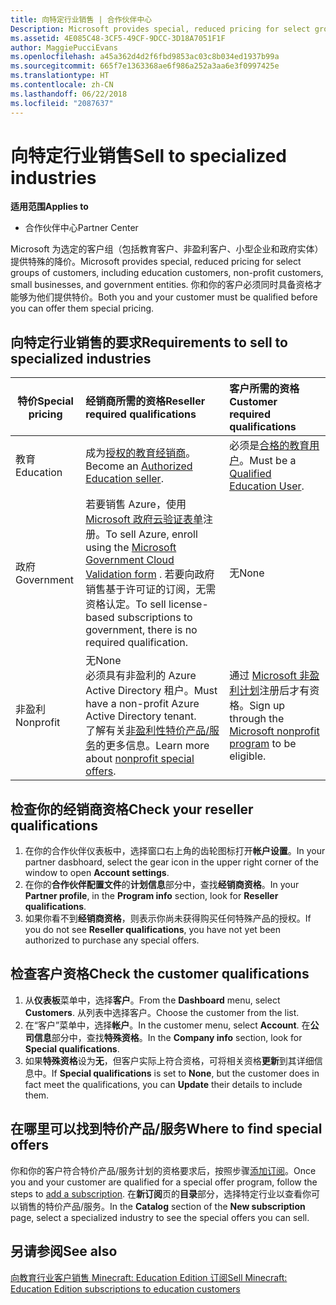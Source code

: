 ```yaml
---
title: 向特定行业销售 | 合作伙伴中心
Description: Microsoft provides special, reduced pricing for select groups of customers, including education customers, non-profit customers, and government users.
ms.assetid: 4E085C48-3CF5-49CF-9DCC-3D18A7051F1F
author: MaggiePucciEvans
ms.openlocfilehash: a45a362d4d2f6fbd9853ac03c8b034ed1937b99a
ms.sourcegitcommit: 665f7e1363368ae6f986a252a3aa6e3f0997425e
ms.translationtype: HT
ms.contentlocale: zh-CN
ms.lasthandoff: 06/22/2018
ms.locfileid: "2087637"
---
```

# <a name="sell-to-specialized-industries"></a><span data-ttu-id="c9d74-102">向特定行业销售</span><span class="sxs-lookup"><span data-stu-id="c9d74-102">Sell to specialized industries</span></span>

**<span data-ttu-id="c9d74-103">适用范围</span><span class="sxs-lookup"><span data-stu-id="c9d74-103">Applies to</span></span>**

-  <span data-ttu-id="c9d74-104">合作伙伴中心</span><span class="sxs-lookup"><span data-stu-id="c9d74-104">Partner Center</span></span>

<span data-ttu-id="c9d74-105">Microsoft 为选定的客户组（包括教育客户、非盈利客户、小型企业和政府实体）提供特殊的降价。</span><span class="sxs-lookup"><span data-stu-id="c9d74-105">Microsoft provides special, reduced pricing for select groups of customers, including education customers, non-profit customers, small businesses, and government entities.</span></span> <span data-ttu-id="c9d74-106">你和你的客户必须同时具备资格才能够为他们提供特价。</span><span class="sxs-lookup"><span data-stu-id="c9d74-106">Both you and your customer must be qualified before you can offer them special pricing.</span></span> 

## <a name="requirements-to-sell-to-specialized-industries"></a><span data-ttu-id="c9d74-107">向特定行业销售的要求</span><span class="sxs-lookup"><span data-stu-id="c9d74-107">Requirements to sell to specialized industries</span></span>

|**<span data-ttu-id="c9d74-108">特价</span><span class="sxs-lookup"><span data-stu-id="c9d74-108">Special pricing</span></span>**   |**<span data-ttu-id="c9d74-109">经销商所需的资格</span><span class="sxs-lookup"><span data-stu-id="c9d74-109">Reseller required qualifications</span></span>**   |**<span data-ttu-id="c9d74-110">客户所需的资格</span><span class="sxs-lookup"><span data-stu-id="c9d74-110">Customer required qualifications</span></span>**   |
|----------------------------|:---------------------------------|:------------------------------------------|
|<span data-ttu-id="c9d74-111">教育</span><span class="sxs-lookup"><span data-stu-id="c9d74-111">Education</span></span>   |<span data-ttu-id="c9d74-112">成为[授权的教育经销商](https://www.mepn.com)。</span><span class="sxs-lookup"><span data-stu-id="c9d74-112">Become an [Authorized Education seller](https://www.mepn.com).</span></span>   | <span data-ttu-id="c9d74-113">必须是[合格的教育用户](http://www.microsoftvolumelicensing.com/DocumentSearch.aspx?Mode=3&DocumentTypeId=7)。</span><span class="sxs-lookup"><span data-stu-id="c9d74-113">Must be a [Qualified Education User](http://www.microsoftvolumelicensing.com/DocumentSearch.aspx?Mode=3&DocumentTypeId=7).</span></span>   |
|<span data-ttu-id="c9d74-114">政府</span><span class="sxs-lookup"><span data-stu-id="c9d74-114">Government</span></span>   |<span data-ttu-id="c9d74-115">若要销售 Azure，使用 [Microsoft 政府云验证表单](http://azuregov.microsoft.com/csp)注册。</span><span class="sxs-lookup"><span data-stu-id="c9d74-115">To sell Azure, enroll using the [Microsoft Government Cloud Validation form](http://azuregov.microsoft.com/csp) .</span></span> <span data-ttu-id="c9d74-116">若要向政府销售基于许可证的订阅，无需资格认定。</span><span class="sxs-lookup"><span data-stu-id="c9d74-116">To sell license-based subscriptions to government, there is no required qualification.</span></span>|   <span data-ttu-id="c9d74-117">无</span><span class="sxs-lookup"><span data-stu-id="c9d74-117">None</span></span>|
|<span data-ttu-id="c9d74-118">非盈利</span><span class="sxs-lookup"><span data-stu-id="c9d74-118">Nonprofit</span></span>  |<span data-ttu-id="c9d74-119">无</span><span class="sxs-lookup"><span data-stu-id="c9d74-119">None</span></span><br><span data-ttu-id="c9d74-120">必须具有非盈利的 Azure Active Directory 租户。</span><span class="sxs-lookup"><span data-stu-id="c9d74-120">Must have a non-profit Azure Active Directory tenant.</span></span><br><span data-ttu-id="c9d74-121">了解有关[非盈利性特价产品/服务](https://assetsprod.microsoft.com/mpn/en-us/nonprofit-skus-in-csp-faq.pdf)的更多信息。</span><span class="sxs-lookup"><span data-stu-id="c9d74-121">Learn more about [nonprofit special offers](https://assetsprod.microsoft.com/mpn/en-us/nonprofit-skus-in-csp-faq.pdf).</span></span>   |<span data-ttu-id="c9d74-122">通过 [Microsoft 非盈利计划](https://nonprofit.microsoft.com/#/register)注册后才有资格。</span><span class="sxs-lookup"><span data-stu-id="c9d74-122">Sign up through the [Microsoft nonprofit program](https://nonprofit.microsoft.com/#/register) to be eligible.</span></span>   |


## <a name="check-your-reseller-qualifications"></a><span data-ttu-id="c9d74-123">检查你的经销商资格</span><span class="sxs-lookup"><span data-stu-id="c9d74-123">Check your reseller qualifications</span></span>

1.  <span data-ttu-id="c9d74-124">在你的合作伙伴仪表板中，选择窗口右上角的齿轮图标打开**帐户设置**。</span><span class="sxs-lookup"><span data-stu-id="c9d74-124">In your partner dasbhoard, select the gear icon in the upper right corner of the window to open **Account settings**.</span></span>
2.  <span data-ttu-id="c9d74-125">在你的**合作伙伴配置文件**的**计划信息**部分中，查找**经销商资格**。</span><span class="sxs-lookup"><span data-stu-id="c9d74-125">In your **Partner profile**, in the **Program info** section, look for **Reseller qualifications**.</span></span>
3.  <span data-ttu-id="c9d74-126">如果你看不到**经销商资格**，则表示你尚未获得购买任何特殊产品的授权。</span><span class="sxs-lookup"><span data-stu-id="c9d74-126">If you do not see **Reseller qualifications**, you have not yet been authorized to purchase any special offers.</span></span>

## <a name="check-the-customer-qualifications"></a><span data-ttu-id="c9d74-127">检查客户资格</span><span class="sxs-lookup"><span data-stu-id="c9d74-127">Check the customer qualifications</span></span>

1.  <span data-ttu-id="c9d74-128">从**仪表板**菜单中，选择**客户**。</span><span class="sxs-lookup"><span data-stu-id="c9d74-128">From the **Dashboard** menu, select **Customers**.</span></span> <span data-ttu-id="c9d74-129">从列表中选择客户。</span><span class="sxs-lookup"><span data-stu-id="c9d74-129">Choose the customer from the list.</span></span>
2.  <span data-ttu-id="c9d74-130">在“客户”菜单中，选择**帐户**。</span><span class="sxs-lookup"><span data-stu-id="c9d74-130">In the customer menu, select **Account**.</span></span> <span data-ttu-id="c9d74-131">在**公司信息**部分中，查找**特殊资格**。</span><span class="sxs-lookup"><span data-stu-id="c9d74-131">In the **Company info** section, look for **Special qualifications**.</span></span>
3.  <span data-ttu-id="c9d74-132">如果**特殊资格**设为**无**，但客户实际上符合资格，可将相关资格**更新**到其详细信息中。</span><span class="sxs-lookup"><span data-stu-id="c9d74-132">If **Special qualifications** is set to **None**, but the customer does in fact meet the qualifications, you can **Update** their details to include them.</span></span>

## <a name="where-to-find-special-offers"></a><span data-ttu-id="c9d74-133">在哪里可以找到特价产品/服务</span><span class="sxs-lookup"><span data-stu-id="c9d74-133">Where to find special offers</span></span>

<span data-ttu-id="c9d74-134">你和你的客户符合特价产品/服务计划的资格要求后，按照步骤[添加订阅](create-a-new-subscription.md)。</span><span class="sxs-lookup"><span data-stu-id="c9d74-134">Once you and your customer are qualified for a special offer program, follow the steps to [add a subscription](create-a-new-subscription.md).</span></span> <span data-ttu-id="c9d74-135">在**新订阅**页的**目录**部分，选择特定行业以查看你可以销售的特价产品/服务。</span><span class="sxs-lookup"><span data-stu-id="c9d74-135">In the **Catalog** section of the **New subscription** page, select a specialized industry to see the special offers you can sell.</span></span>

## <a name="see-also"></a><span data-ttu-id="c9d74-136">另请参阅</span><span class="sxs-lookup"><span data-stu-id="c9d74-136">See also</span></span>

[<span data-ttu-id="c9d74-137">向教育行业客户销售 Minecraft: Education Edition 订阅</span><span class="sxs-lookup"><span data-stu-id="c9d74-137">Sell Minecraft: Education Edition subscriptions to education customers</span></span>](minecraft-subscriptions.md)


 

 

 



